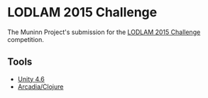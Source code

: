# LODLAM 2015 Challenge

The Muninn Project's submission for the [LODLAM 2015 Challenge](http://summit2015.lodlam.net/challenge/) competition.

## Tools

* [Unity 4.6](http://unity3d.com/)
* [Arcadia/Clojure](https://github.com/arcadia-unity/Arcadia)
